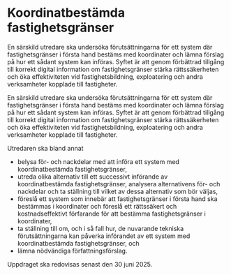 # Koordinatbestämda fastighetsgränser

En särskild utredare ska undersöka förutsättningarna för ett system där fastighetsgränser i första hand bestäms med koordinater och lämna förslag på hur ett sådant system kan införas. Syftet är att genom förbättrad tillgång till korrekt digital information om fastighetsgränser stärka rättssäkerheten och öka effektiviteten vid fastighetsbildning, exploatering och andra verksamheter kopplade till fastigheter.

En särskild utredare ska undersöka förutsättningarna för ett system där fastighetsgränser i första hand bestäms med koordinater och lämna förslag på hur ett sådant system kan införas. Syftet är att genom förbättrad tillgång till korrekt digital information om fastighetsgränser stärka rättssäkerheten och öka effektiviteten vid fastighetsbildning, exploatering och andra verksamheter kopplade till fastigheter.

Utredaren ska bland annat

* belysa för- och nackdelar med att införa ett system med koordinatbestämda fastighetsgränser,
* utreda olika alternativ till ett successivt införande av koordinatbestämda fastighetsgränser, analysera alternativens för- och nackdelar och ta ställning till vilket av dessa alternativ som bör väljas,
* föreslå ett system som innebär att fastighetsgränser i första hand ska
bestämmas i koordinater och föreslå ett rättssäkert och kostnadseffektivt förfarande för att bestämma fastighetsgränser i koordinater,
* ta ställning till om, och i så fall hur, de nuvarande tekniska förutsättningarna kan påverka införandet av ett system med koordinatbestämda fastighetsgränser, och
* lämna nödvändiga författningsförslag.

Uppdraget ska redovisas senast den 30 juni 2025.
